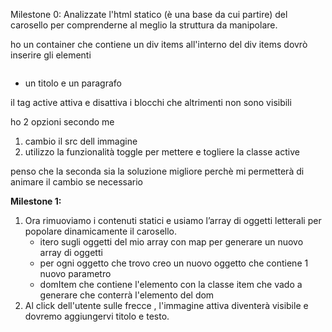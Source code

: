 Milestone 0:
Analizzate l'html statico (è una base da cui partire) del carosello per comprenderne al meglio la struttura da manipolare.

ho un container che contiene un div items
all'interno del div items dovrò inserire gli elementi 

<div class="item active">
    <img src="./img/01.jpg" alt="">
</div> 

+ un titolo e un paragrafo

il tag active attiva e disattiva i blocchi che altrimenti non sono visibili

ho 2 opzioni secondo me
1. cambio il src dell immagine
2. utilizzo la funzionalità toggle per mettere e togliere la classe active

penso che la seconda sia la soluzione migliore perchè mi permetterà di animare il cambio se necessario

**Milestone 1:**
1. Ora rimuoviamo i contenuti statici e usiamo l’array di oggetti letterali per popolare dinamicamente il carosello.
   - itero sugli oggetti del mio array con map per generare un nuovo array di oggetti
   - per ogni oggetto che trovo creo un nuovo oggetto che contiene 1 nuovo parametro
   - domItem che contiene l'elemento con la classe item che vado a generare che conterrà l'elemento del dom
2. Al click dell'utente sulle frecce , l'immagine attiva diventerà visibile e dovremo aggiungervi titolo e testo.

